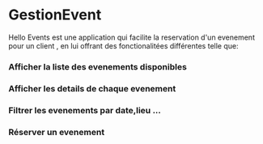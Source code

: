 # GestionEvent
Hello Events est une application qui facilite la reservation d'un evenement pour un client , en lui offrant des fonctionalitées différentes telle que:
<h3>Afficher la liste des evenements disponibles</h3>
<h3>Afficher les details de chaque evenement</h3>
<h3>Filtrer les evenements par date,lieu ...</h3>
<h3>Réserver un evenement</h3>
